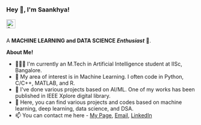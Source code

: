 <h3 title="hehehe"> Hey 👋, I'm Saankhya!</h3>

<a href="https://www.linkedin.com/in/sm823zw/">
  <img align="left" alt="Saankhya's LinkedIn" width="24px" src="https://cdn.jsdelivr.net/npm/simple-icons@v3/icons/linkedin.svg" />
</a>

<br />
<br />

A **MACHINE LEARNING and DATA SCIENCE** ***Enthusiast*** 🚀.

**About Me!**

- 👨🏽‍💻 I'm currently an M.Tech in Artificial Intelligence student at IISc, Bangalore. 
- 🌱 My area of interest is in Machine Learning. I often code in Python, C/C++, MATLAB, and R.
- 🤔 I've done various projects based on AI/ML. One of my works has been published in IEEE Xplore digital library.
- 💬 Here, you can find various projects and codes based on machine learning, deep learning, data science, and DSA.
- 📫 You can contact me here - [My Page](https://sm823zw.github.io/), [Email](mailto:saankhyas@iisc.ac.in), [LinkedIn](https://www.linkedin.com/in/sm823zw/)


<!-- 
<img src="https://github-readme-stats.vercel.app/api?username=sm823zw&show_icons=true&hide_border=true&count_private=true&theme=onedark&icon_color=fad000" alt="Saankhya's GitHub Stats">
<img align="center" src="https://github-readme-streak-stats.herokuapp.com/?user=sm823zw&count_private=true&theme=onedark" alt="sm823zw" /> -->

